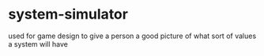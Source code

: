 # system-simulator
used for game design to give a person a good picture of what sort of values a system will have
